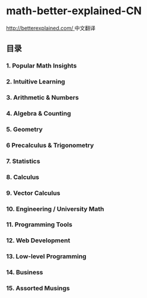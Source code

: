 # math-better-explained-CN
[http://betterexplained.com/ ](http://betterexplained.com/ )中文翻译



## 目录
### 1. Popular Math Insights
### 2. Intuitive Learning
### 3. Arithmetic & Numbers
### 4. Algebra & Counting
### 5. Geometry
### 6 Precalculus & Trigonometry
### 7. Statistics
### 8. Calculus
### 9. Vector Calculus
### 10. Engineering / University Math
### 11. Programming Tools
### 12. Web Development
### 13. Low-level Programming
### 14. Business
### 15. Assorted Musings
















